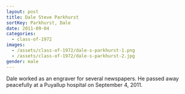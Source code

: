 ```yaml
---
layout: post
title: Dale Steve Parkhurst
sortKey: Parkhurst, Dale
date: 2011-09-04
categories:
  - class-of-1972
images:
  - /assets/class-of-1972/dale-s-parkhurst-1.png
  - /assets/class-of-1972/dale-s-parkhurst-2.jpg
gender: male
---
```

Dale worked as an engraver for several newspapers.  He passed away peacefully at a Puyallup hospital on September 4, 2011.
